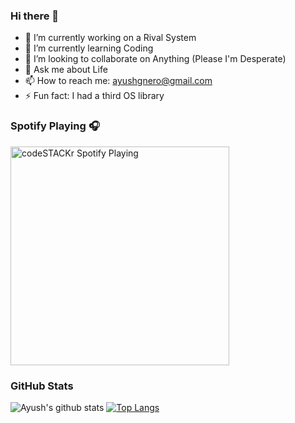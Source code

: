 ### Hi there 👋

- 🔭 I’m currently working on a Rival System  
- 🌱 I’m currently learning Coding
- 👯 I’m looking to collaborate on Anything (Please I'm Desperate)
- 💬 Ask me about Life
- 📫 How to reach me: ayushgnero@gmail.com
- ⚡ Fun fact: I had a third OS library

### Spotify Playing 🎧

[<img src="https://now-playing-codestackr.vercel.app/api/spotify-playing" alt="codeSTACKr Spotify Playing" width="350" />](https://open.spotify.com/playlist/37i9dQZF1E36PLo9gnUkZg)

### GitHub Stats
![Ayush's github stats](https://github-readme-stats.vercel.app/api?username=ayushgnero&show_icons=true&theme=tokyonight)
[![Top Langs](https://github-readme-stats.vercel.app/api/top-langs/?username=ayushgnero&layout=compact)](https://github.com/anuraghazra/github-readme-stats)
